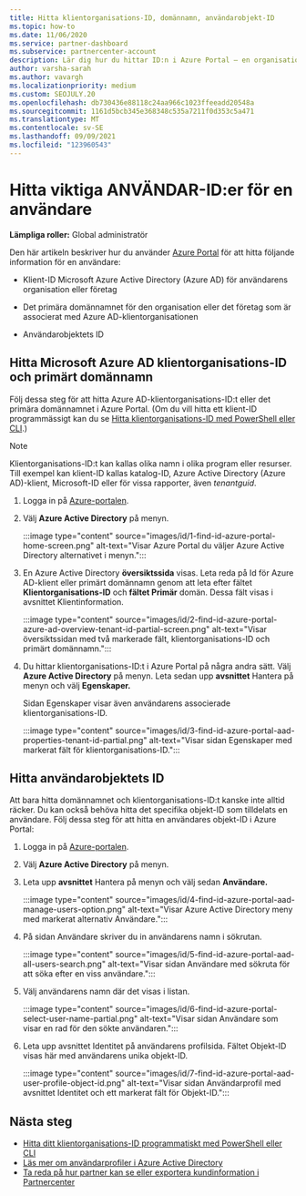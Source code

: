 ```yaml
---
title: Hitta klientorganisations-ID, domännamn, användarobjekt-ID
ms.topic: how-to
ms.date: 11/06/2020
ms.service: partner-dashboard
ms.subservice: partnercenter-account
description: Lär dig hur du hittar ID:n i Azure Portal – en organisations Azure AD-klientorganisations-ID, domännamn eller specifikt användarobjekt-ID. Vissa uppgifter behöver den här informationen.
author: varsha-sarah
ms.author: vavargh
ms.localizationpriority: medium
ms.custom: SEOJULY.20
ms.openlocfilehash: db730436e88118c24aa966c1023ffeeadd20548a
ms.sourcegitcommit: 1161d5bcb345e368348c535a7211f0d353c5a471
ms.translationtype: MT
ms.contentlocale: sv-SE
ms.lasthandoff: 09/09/2021
ms.locfileid: "123960543"
---
```

# <a name="locate-important-ids-for-a-user"></a>Hitta viktiga ANVÄNDAR-ID:er för en användare

**Lämpliga roller:** Global administratör

Den här artikeln beskriver hur du använder [Azure Portal](https://portal.azure.com/) för att hitta följande information för en användare:

- Klient-ID Microsoft Azure Active Directory (Azure AD) för användarens organisation eller företag

- Det primära domännamnet för den organisation eller det företag som är associerat med Azure AD-klientorganisationen

- Användarobjektets ID

## <a name="find-the-microsoft-azure-ad-tenant-id-and-primary-domain-name"></a>Hitta Microsoft Azure AD klientorganisations-ID och primärt domännamn

Följ dessa steg för att hitta Azure AD-klientorganisations-ID:t eller det primära domännamnet i Azure Portal. (Om du vill hitta ett klient-ID programmässigt kan du se [Hitta klientorganisations-ID med PowerShell eller CLI](/azure/active-directory/fundamentals/active-directory-how-to-find-tenant#find-tenant-id-with-powershell).)

> [!NOTE]
> Klientorganisations-ID:t kan kallas olika namn i olika program eller resurser. Till exempel kan klient-ID kallas katalog-ID, Azure Active Directory (Azure AD)-klient, Microsoft-ID eller för vissa rapporter, även *tenantguid*.

1. Logga in på [Azure-portalen](https://portal.azure.com/).

2. Välj **Azure Active Directory** på menyn.

   :::image type="content" source="images/id/1-find-id-azure-portal-home-screen.png" alt-text="Visar Azure Portal du väljer Azure Active Directory alternativet i menyn.":::

3. En Azure Active Directory **översiktssida** visas. Leta reda på Id för Azure AD-klient eller primärt domännamn genom att leta efter fältet **Klientorganisations-ID** och **fältet Primär** domän. Dessa fält visas i avsnittet Klientinformation.

   :::image type="content" source="images/id/2-find-id-azure-portal-azure-ad-overview-tenant-id-partial-screen.png" alt-text="Visar översiktssidan med två markerade fält, klientorganisations-ID och primärt domännamn.":::

4. Du hittar klientorganisations-ID:t i Azure Portal på några andra sätt. Välj **Azure Active Directory** på menyn. Leta sedan upp **avsnittet** Hantera på menyn och välj **Egenskaper.**

   Sidan Egenskaper visar även användarens associerade klientorganisations-ID.

   :::image type="content" source="images/id/3-find-id-azure-portal-aad-properties-tenant-id-partial.png" alt-text="Visar sidan Egenskaper med markerat fält för klientorganisations-ID.":::

## <a name="find-the-user-object-id"></a>Hitta användarobjektets ID

Att bara hitta domännamnet och klientorganisations-ID:t kanske inte alltid räcker. Du kan också behöva hitta det specifika objekt-ID som tilldelats en användare. Följ dessa steg för att hitta en användares objekt-ID i Azure Portal:

1. Logga in på [Azure-portalen](https://portal.azure.com/).

2. Välj **Azure Active Directory** på menyn.

3. Leta upp **avsnittet** Hantera på menyn och välj sedan **Användare.**

      :::image type="content" source="images/id/4-find-id-azure-portal-aad-manage-users-option.png" alt-text="Visar Azure Active Directory meny med markerat alternativ Användare.":::

4. På sidan Användare skriver du in användarens namn i sökrutan.

      :::image type="content" source="images/id/5-find-id-azure-portal-aad-all-users-search.png" alt-text="Visar sidan Användare med sökruta för att söka efter en viss användare.":::

5. Välj användarens namn där det visas i listan.  

      :::image type="content" source="images/id/6-find-id-azure-portal-select-user-name-partial.png" alt-text="Visar sidan Användare som visar en rad för den sökte användaren.":::

6. Leta upp avsnittet Identitet på användarens profilsida. Fältet Objekt-ID visas här med användarens unika objekt-ID.

      :::image type="content" source="images/id/7-find-id-azure-portal-aad-user-profile-object-id.png" alt-text="Visar sidan Användarprofil med avsnittet Identitet och ett markerat fält för Objekt-ID.":::

## <a name="next-steps"></a>Nästa steg

- [Hitta ditt klientorganisations-ID programmatiskt med PowerShell eller CLI](/azure/active-directory/fundamentals/active-directory-how-to-find-tenant)
- [Läs mer om användarprofiler i Azure Active Directory](/azure/active-directory/fundamentals/active-directory-users-profile-azure-portal)
- [Ta reda på hur partner kan se eller exportera kundinformation i Partnercenter](see-your-customer-list.md)

